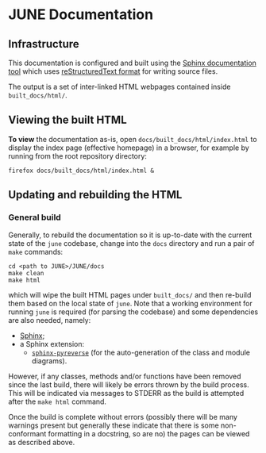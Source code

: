# JUNE Documentation

## Infrastructure

This documentation is configured and built using the
[Sphinx documentation tool](https://www.sphinx-doc.org/en/master/) which uses
[reStructuredText format](https://www.sphinx-doc.org/en/master/usage/restructuredtext/basics.html) for writing source files.

The output is a set of inter-linked HTML webpages contained inside
`built_docs/html/`.

## Viewing the built HTML


**To view** the documentation as-is, open ``docs/built_docs/html/index.html``
to display the index page (effective homepage) in a browser, for example
by running from the root repository directory:

```
firefox docs/built_docs/html/index.html &
```

## Updating and rebuilding the HTML

### General build

Generally, to rebuild the documentation so it is up-to-date with the
current state of the `june` codebase, change into the `docs` directory
and run a pair of `make` commands:

```
cd <path to JUNE>/JUNE/docs
make clean
make html
```

which will wipe the built HTML pages under ``built_docs/`` and then
re-build them based on the local state of `june`. Note that a working
environment for running `june` is required (for parsing the codebase)
and some dependencies are also needed, namely:

* [Sphinx](https://www.sphinx-doc.org/en/master/usage/installation.html);
* a Sphinx extension:
  * [``sphinx-pyreverse``](https://pypi.org/project/sphinx-pyreverse/) (for
    the auto-generation of the class and module diagrams).

However, if any classes, methods and/or functions have been removed since
the last build, there will likely be errors thrown by the build process.
This will be indicated via messages to STDERR as the build is attempted
after the `make html` command.

Once the build is complete without errors (possibly there will be many
warnings present but generally these indicate that there is some
non-conformant formatting in a docstring, so are no) the pages can be
viewed as described above.
